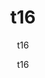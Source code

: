 ---
  audience: "primary"
  author: "t16"
  description: "t16"
  difficulty: "beginner"
  date_posted: "2019-12-26"
  osm_username: "t16"
  filename: "1577397698271-sample_txt2.pdf"
  group: ""
  layout: "project"
  preparation_time: "less_than_one_hour"
  project_time: "less_than_one_hour"
  subtitle: "t16"
  thumbnail: "1577397701901-learn_osm.png"
  title: "t16"
  type: "desktop"
  url: "2019-12-26-277339"
  g-recaptcha-response: "03AOLTBLRnvoTnQ3eC0__mBNC6FXSXLn2N5cE_wtl0pjRVL8hdd01rLb7se7BS8dL0QrCe6bdeEUcXakVDoC2X99dSm9XLcfW3TihKzUvuuOhPbeWwGy04yXjI0qOIRzjzvTESj3deCdyikskathIO-Pi611WDMdTZKV3h9YCn8aCRKJnsWiogpRPuGqalmhcHwQacwo_l5jntPlC9f-eypzGe2VgnVRx1TCSeClzKuMicQSv-gJJALDYdqtgpxFFbgEd9nhXmqqYtiARKa_AHsQpjiGUyKH8SJ8kFmvuq_8REtRZ7TbyGUyqtRZrzGZHh1u_FVD2cxwTaG2IfKLMDJSFV41aLAN4o1XNB2r8z48Nfqsrx0tWG8hWSLVZipok0-cZZejd254OaWrrpZyX9xKjOeNuw7WzzAjPCfCd-_JJHOujRPyblLQjAgWQ3IGsOlOfaCAq5AowoCvzVgR7emZ-Hnw8ry-LaV08L6VLVhVf7hhWnsgmQ_I4VnIyyfXP0YSo3VdObZKRX"

---